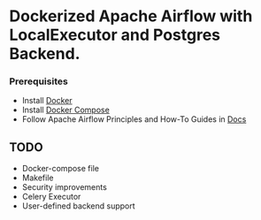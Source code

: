 # Dockerized Apache Airflow with LocalExecutor and Postgres Backend.

### Prerequisites

- Install [Docker](https://www.docker.com/)
- Install [Docker Compose](https://docs.docker.com/compose/install/)
- Follow Apache Airflow Principles and How-To Guides in [Docs](https://airflow.apache.org/docs/stable/)

## TODO
- Docker-compose file
- Makefile
- Security improvements
- Celery Executor
- User-defined backend support
